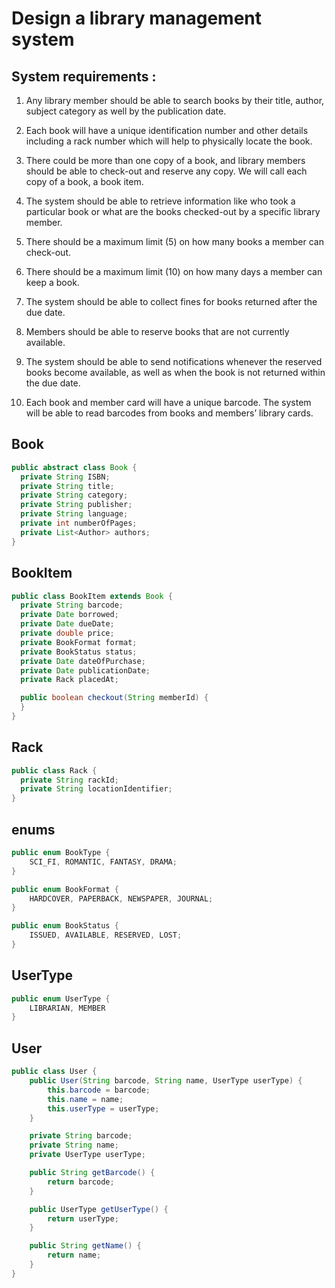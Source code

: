 # Design a library management system

## System requirements :

1. Any library member should be able to search books by their title, author, subject category as well by the publication date.

2. Each book will have a unique identification number and other details including a rack number which will help to physically locate the book.

3. There could be more than one copy of a book, and library members should be able to check-out and reserve any copy. We will call each copy of a book, a book item.

4. The system should be able to retrieve information like who took a particular book or what are the books checked-out by a specific library member.

5. There should be a maximum limit (5) on how many books a member can check-out.

6. There should be a maximum limit (10) on how many days a member can keep a book.

7. The system should be able to collect fines for books returned after the due date.

8. Members should be able to reserve books that are not currently available.

9. The system should be able to send notifications whenever the reserved books become available, as well as when the book is not returned within the due date.

10. Each book and member card will have a unique barcode. The system will be able to read barcodes from books and members’ library cards.


## Book
```java
public abstract class Book {
  private String ISBN;
  private String title;
  private String category;
  private String publisher;
  private String language;
  private int numberOfPages;
  private List<Author> authors;
}
```

## BookItem
```java
public class BookItem extends Book {
  private String barcode;
  private Date borrowed;
  private Date dueDate;
  private double price;
  private BookFormat format;
  private BookStatus status;
  private Date dateOfPurchase;
  private Date publicationDate;
  private Rack placedAt;

  public boolean checkout(String memberId) {
  }
}
```

## Rack
```java
public class Rack {
  private String rackId;
  private String locationIdentifier;
}
```
## enums
```java
public enum BookType {
    SCI_FI, ROMANTIC, FANTASY, DRAMA;
}

public enum BookFormat {
    HARDCOVER, PAPERBACK, NEWSPAPER, JOURNAL;
}

public enum BookStatus {
    ISSUED, AVAILABLE, RESERVED, LOST;
}
```

## UserType
```java
public enum UserType {
	LIBRARIAN, MEMBER
}
```
## User
```java
public class User {
	public User(String barcode, String name, UserType userType) {
		this.barcode = barcode;
		this.name = name;
		this.userType = userType;
	}

	private String barcode;
	private String name;
	private UserType userType;

	public String getBarcode() {
		return barcode;
	}

	public UserType getUserType() {
		return userType;
	}

	public String getName() {
		return name;
	}
}
```


